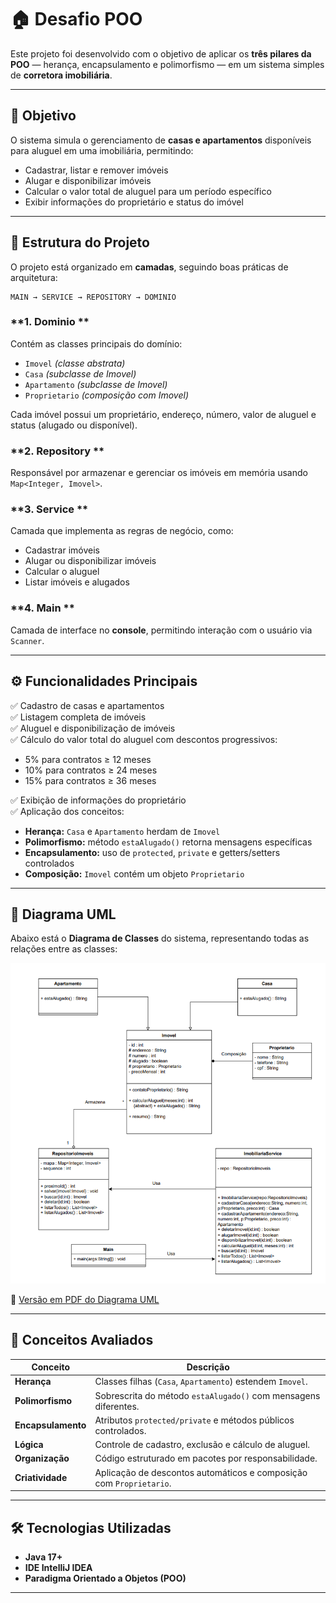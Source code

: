 # 🏠 Desafio POO

Este projeto foi desenvolvido com o objetivo de aplicar os **três pilares da POO** — herança, encapsulamento e polimorfismo — em um sistema simples de **corretora imobiliária**.

---

## 🎯 Objetivo
O sistema simula o gerenciamento de **casas e apartamentos** disponíveis para aluguel em uma imobiliária, permitindo:
- Cadastrar, listar e remover imóveis  
- Alugar e disponibilizar imóveis  
- Calcular o valor total de aluguel para um período específico  
- Exibir informações do proprietário e status do imóvel  

---

## 🧩 Estrutura do Projeto
O projeto está organizado em **camadas**, seguindo boas práticas de arquitetura:

```
MAIN → SERVICE → REPOSITORY → DOMINIO
```

### **1. Dominio **
Contém as classes principais do domínio:
- `Imovel` *(classe abstrata)*  
- `Casa` *(subclasse de Imovel)*  
- `Apartamento` *(subclasse de Imovel)*  
- `Proprietario` *(composição com Imovel)*  

Cada imóvel possui um proprietário, endereço, número, valor de aluguel e status (alugado ou disponível).

### **2. Repository **
Responsável por armazenar e gerenciar os imóveis em memória usando `Map<Integer, Imovel>`.

### **3. Service **
Camada que implementa as regras de negócio, como:
- Cadastrar imóveis  
- Alugar ou disponibilizar imóveis  
- Calcular o aluguel  
- Listar imóveis e alugados  

### **4. Main **
Camada de interface no **console**, permitindo interação com o usuário via `Scanner`.

---

## ⚙️ Funcionalidades Principais
✅ Cadastro de casas e apartamentos  
✅ Listagem completa de imóveis  
✅ Aluguel e disponibilização de imóveis  
✅ Cálculo do valor total do aluguel com descontos progressivos:  
- 5% para contratos ≥ 12 meses  
- 10% para contratos ≥ 24 meses  
- 15% para contratos ≥ 36 meses  

✅ Exibição de informações do proprietário  
✅ Aplicação dos conceitos:
- **Herança:** `Casa` e `Apartamento` herdam de `Imovel`  
- **Polimorfismo:** método `estaAlugado()` retorna mensagens específicas  
- **Encapsulamento:** uso de `protected`, `private` e getters/setters controlados  
- **Composição:** `Imovel` contém um objeto `Proprietario`  

---

## 🧱 Diagrama UML
Abaixo está o **Diagrama de Classes** do sistema, representando todas as relações entre as classes:

![Pré-visualização do Diagrama UML](./img-uml.png)

📎 [Versão em PDF do Diagrama UML](./uml-desafio-poo.drawio.pdf)

---

## 🧠 Conceitos Avaliados
| Conceito | Descrição |
|-----------|------------|
| **Herança** | Classes filhas (`Casa`, `Apartamento`) estendem `Imovel`. |
| **Polimorfismo** | Sobrescrita do método `estaAlugado()` com mensagens diferentes. |
| **Encapsulamento** | Atributos `protected/private` e métodos públicos controlados. |
| **Lógica** | Controle de cadastro, exclusão e cálculo de aluguel. |
| **Organização** | Código estruturado em pacotes por responsabilidade. |
| **Criatividade** | Aplicação de descontos automáticos e composição com `Proprietario`. |

---

## 🛠️ Tecnologias Utilizadas
- **Java 17+**
- **IDE IntelliJ IDEA**
- **Paradigma Orientado a Objetos (POO)**

---
